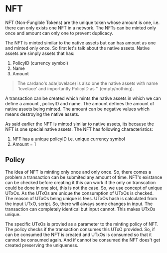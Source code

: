 # NFT
NFT (Non-Fungible Tokens) are the unique token whose amount is one, i.e. there can only exists one NFT in a network. The NFTs can be minted only once and amount can only one to prevent duplicacy. 

The NFT is minted similar to the native assets but can has amount as one and minted only once. So first let's talk about the native assets. 
Native assets are simply assets that has: 
1. PolicyID (currency symbol)
2. Name
3. Amount

>The cardano's ada(lovelace) is also one the native assets with name 'lovelace' and importantly PolicyID as '' (empty/nothing).

A transaction can be created which mints the native assets in which we can define a amount , policyID and name. The amount defines the amount of native assets being minted. The amount can be negative values which means destroying the native assets.

As said earlier the NFT is minted similar to native assets, its because the NFT is one special native assets. The NFT has following characteristics:
1. NFT has a unique policyID i.e. unique currency symbol
2. Amount = 1

## Policy
The idea of NFT is minting only once and only once. So, there comes a problem a transaction can be submited any amount of time. NFT's existance can be checked before creating it this can work if the only on transcation could be done in one slot, this is not the case. So, we use concept of unique UTxOs. As the UTxOs are unique the consumption of UTxOs is checked. The reason of UTxOs being unique is fees. UTxOs hash is calculated from the input UTxO, script. So, there will always some changes in input. The transaction can completely identical but input cannot. This makes UTxOs unique.

The specific UTxOs is provied as a parameter to the minting policy of NFT. The policy checks if the transaction consumes this UTxO provided. So, if can be consumed the NFT is created and UTxOs is consumed so that it cannot be consumed again. And if cannot be consumed the NFT does't get created preserving the uniqueness. 